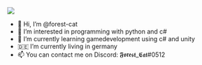 


<img src="https://github-readme-stats.vercel.app/api?username=forest-cat&count_private=true&include_all_commits=true&show_icons=true&theme=tokyonight">


- 👋 Hi, I’m @forest-cat
- 👀 I’m interested in programming with python and c#
- 🌱 I’m currently learning gamedevelopment using c# and unity
- 🇩🇪 I’m currently living in germany
- 📫 You can contact me on Discord: 𝕱𝖔𝖗𝖊𝖘𝖙_𝕮𝖆𝖙#0512

<!---
forest-cat/forest-cat is a ✨ special ✨ repository because its `README.md` (this file) appears on your GitHub profile.
You can click the Preview link to take a look at your changes.
--->
